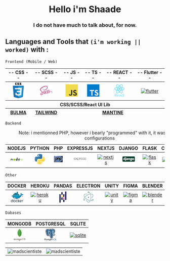 <h1 align="center">Hello i'm Shaade</h1>

<h3 align="center">
	I do not have much to talk about, for now.
</h3>

## Languages and Tools that `(i'm working || worked)` with :

	Frontend (Mobile / Web)
<table>
    <thead>
        <tr>
            <th>-- CSS --</th>
            <th>-- SCSS --</th>
            <th>-- JS --</th>
            <th>-- TS --</th>
            <th>-- REACT --</th>
            <th>-- Flutter --</th>
        </tr>
    </thead>
    <tbody>
        <tr>
            <td align="center" valign="middle">
				<a height="" href="https://www.w3schools.com/css/" target="_blank" rel="noreferrer">
					<img 
						src="https://raw.githubusercontent.com/devicons/devicon/master/icons/css3/css3-original-wordmark.svg"
						alt="css3"
						width="50"
						height="50"
						/>
				</a>
			</td>
            <td align="center" valign="middle">
				<a href="https://sass-lang.com" target="_blank" rel="noreferrer">
					<img
						src="https://raw.githubusercontent.com/devicons/devicon/master/icons/sass/sass-original.svg"
						alt="sass"
						width="40"
						height="40"
					/>
				</a>
			</td>
            <td align="center" valign="middle">
				<a href="https://developer.mozilla.org/en-US/docs/Web/JavaScript" target="_blank" rel="noreferrer">
					<img
						src="https://raw.githubusercontent.com/devicons/devicon/master/icons/javascript/javascript-original.svg"
						alt="javascript"
						width="40"
						height="40"
					/>
				</a>
			</td>
            <td align="center" valign="middle">
				<a href="https://www.typescriptlang.org/" target="_blank" rel="noreferrer">
					<img
						src="https://raw.githubusercontent.com/devicons/devicon/master/icons/typescript/typescript-original.svg"
						alt="typescript"
						width="40"
						height="40"
					/>
				</a>
			</td>
			<td align="center" valign="middle">
				<a href="https://reactjs.org/" target="_blank" rel="noreferrer">
					<img
						src="https://raw.githubusercontent.com/devicons/devicon/master/icons/react/react-original-wordmark.svg"
						alt="react"
						width="40"
						height="40"
					/>
				</a>
			</td>
			<td align="center" valign="middle">
				<a href="https://flutter.dev" target="_blank" rel="noreferrer">
					<img 
						src="https://www.vectorlogo.zone/logos/flutterio/flutterio-icon.svg" 
						alt="flutter" 
						width="40" 
						height="40" 
					/>
				</a>
			</td>
        </tr>
    </tbody>
    <thead>
	    <tr>
            <th colspan="99">CSS/SCSS/React UI Lib</th>
        </tr>
        <tr>
            <th>
				<a href="https://bulma.io/">BULMA</a>
			</th>
            <th>
				<a href="https://tailwindcss.com/">TAILWIND</a>
			</th>
            <th colspan="99">
				<a href="https://mantine.dev/">MANTINE</a>
			</th>
        </tr>
    </thead>
</table>

	Backend

<table>
    <thead>
        <tr>
            <th>NODEJS</th>
            <th>PYTHON</th>
            <th>PHP</th>
            <th>EXPRESSJS</th>
            <th>NEXTJS</th>
            <th>DJANGO</th>
            <th>FLASK</th>
            <th>CODEIGNITER</th>
        </tr>
    </thead>
    <tbody>
	    <caption>
			Note: i mentionned PHP, however i bearly "programmed" with it, it was mostly configurations
		</caption>
		<tr>
            <td align="center" valign="middle">
				<a href="https://nodejs.org" target="_blank" rel="noreferrer">
					<img
						src="https://raw.githubusercontent.com/devicons/devicon/master/icons/nodejs/nodejs-original-wordmark.svg"
						alt="nodejs"
						width="40"
						height="40"
					/>
				</a>
			</td>
            <td align="center" valign="middle">
				<a href="https://www.python.org" target="_blank" rel="noreferrer">
					<img
						src="https://raw.githubusercontent.com/devicons/devicon/master/icons/python/python-original.svg"
						alt="python"
						width="40"
						height="40"
					/>
				</a>
			</td>
			<td align="center" valign="middle">
				<a href="https://www.php.net" target="_blank" rel="noreferrer"> 
					<img 
						src="https://raw.githubusercontent.com/devicons/devicon/master/icons/php/php-original.svg" 
						alt="php" 
						width="40" 
						height="40"
					/> 
				</a>
			</td>
            <td align="center" valign="middle">
				<a href="https://expressjs.com" target="_blank" rel="noreferrer">
					<img
						src="https://raw.githubusercontent.com/devicons/devicon/master/icons/express/express-original-wordmark.svg"
						alt="express"
						width="40"
						height="40"
					/>
				</a>
			</td>
			<td align="center" valign="middle">
				<a href="https://nextjs.org/" target="_blank" rel="noreferrer">
					<img 
						src="https://cdn.worldvectorlogo.com/logos/nextjs-2.svg" 
						alt="nextjs" 
						width="40" 
						height="40" 
					/>
				</a>
			</td>
            <td align="center" valign="middle">
				<a href="https://www.djangoproject.com/" target="_blank" rel="noreferrer">
					<img
						src="https://raw.githubusercontent.com/devicons/devicon/master/icons/django/django-original.svg"
						alt="django"
						width="40"
						height="40"
					/>
				</a>
			</td>
            <td align="center" valign="middle">
				<a href="https://flask.palletsprojects.com/" target="_blank" rel="noreferrer">
					<img 
						src="https://www.vectorlogo.zone/logos/pocoo_flask/pocoo_flask-icon.svg" alt="flask" 
						width="40" 
						height="40" 
					/>
				</a>
			</td>
			<td align="center" valign="middle">
				<a href="https://codeigniter.com/" target="_blank" rel="noreferrer">
					<img 
						src="https://cdn.worldvectorlogo.com/logos/codeigniter.svg" 
						alt="codeigniter" 
						width="40" 
						height="40" 
					/>
				</a>
			</td>
        </tr>
    </tbody>
</table>

	Other

<table>
    <thead>
        <tr>
            <th>DOCKER</th>
            <th>HEROKU</th>
            <th>PANDAS</th>
            <th>ELECTRON</th>
            <th>UNITY</th>
            <th>FIGMA</th>
            <th>BLENDER</th>
            <th>GIT</th>
			<th>POSTMAN</th>
        </tr>
    </thead>
	<tbody>
		<tr>
			<td align="center" valign="middle">
				<a href="https://www.docker.com/" target="_blank" rel="noreferrer">
					<img
						src="https://raw.githubusercontent.com/devicons/devicon/master/icons/docker/docker-original-wordmark.svg"
						alt="docker"
						width="40"
						height="40"
					/>
				</a>
			</td>
			<td align="center" valign="middle">
				<a href="https://heroku.com" target="_blank" rel="noreferrer">
					<img src="https://www.vectorlogo.zone/logos/heroku/heroku-icon.svg" alt="heroku" width="40" height="40" />
				</a>
			</td>
			<td align="center" valign="middle">
				<a href="https://pandas.pydata.org/" target="_blank" rel="noreferrer">
					<img
						src="https://raw.githubusercontent.com/devicons/devicon/2ae2a900d2f041da66e950e4d48052658d850630/icons/pandas/pandas-original.svg"
						alt="pandas"
						width="40"
						height="40"
					/>
				</a>
			</td>
			<td align="center" valign="middle">
				<a href="https://www.electronjs.org" target="_blank" rel="noreferrer">
					<img
						src="https://raw.githubusercontent.com/devicons/devicon/master/icons/electron/electron-original.svg"
						alt="electron"
						width="40"
						height="40"
					/>
				</a>
			</td>
			<td align="center" valign="middle">
				<a href="https://unity.com/" target="_blank" rel="noreferrer">
					<img 
						src="https://www.vectorlogo.zone/logos/unity3d/unity3d-icon.svg" 
						alt="unity" 
						width="40" height="40" 
					/>
				</a>
			</td>
			<td align="center" valign="middle">
				<a href="https://www.figma.com/" target="_blank" rel="noreferrer">
					<img src="https://www.vectorlogo.zone/logos/figma/figma-icon.svg" alt="figma" width="40" height="40" />
				</a>
			</td>
			<td align="center" valign="middle">
				<a href="https://www.blender.org/" target="_blank" rel="noreferrer">
					<img
						src="https://download.blender.org/branding/community/blender_community_badge_white.svg"
						alt="blender"
						width="40"
						height="40"
					/>
				</a>
			</td>
			<td align="center" valign="middle">
				<a href="https://git-scm.com/" target="_blank" rel="noreferrer">
					<img src="https://www.vectorlogo.zone/logos/git-scm/git-scm-icon.svg" alt="git" width="40" height="40" />
				</a>
			</td>
			<td align="center" valign="middle">
				<a href="https://postman.com" target="_blank" rel="noreferrer">
					<img 
						src="https://www.vectorlogo.zone/logos/getpostman/getpostman-icon.svg" 
						alt="postman" 
						width="40"
						height="40" 
					/>
				</a>
			</td>
		</tr>
	</tbody>
</table>

	Dabases

<table>
    <thead>
        <tr>
            <th>MONGODB</th>
            <th>POSTGRESQL</th>
            <th>SQLITE</th>
        </tr>
    </thead>
	<tbody>
		<tr>
		<td align="center" valign="middle">
			<a href="https://www.mongodb.com/" target="_blank" rel="noreferrer">
				<img
					src="https://raw.githubusercontent.com/devicons/devicon/master/icons/mongodb/mongodb-original-wordmark.svg"
					alt="mongodb"
					width="40"
					height="40"
				/>
			</a>
		</td>
		<td align="center" valign="middle">
			<a href="https://www.postgresql.org" target="_blank" rel="noreferrer">
				<img
					src="https://raw.githubusercontent.com/devicons/devicon/master/icons/postgresql/postgresql-original-wordmark.svg"
					alt="postgresql"
					width="40"
					height="40"
				/>
			</a>
		</td>
		<td align="center" valign="middle">
			<a href="https://www.sqlite.org/" target="_blank" rel="noreferrer">
				<img 
					src="https://www.vectorlogo.zone/logos/sqlite/sqlite-icon.svg" 
					alt="sqlite" 
					width="40" 
					height="40" 
				/>
			</a>
		</td>
		</tr>
	</tbody>
</table>

<p align="center">
	<table>
		<tbody>
			<tr>
				<td align="center" valign="middle">
					<img
						src="https://github-readme-stats.vercel.app/api/top-langs?username=madscientiste&show_icons=true&theme=tokyonight&locale=en&layout=compact"
						alt="madscientiste"
						width="500"
						height="200"
					/>
				</td>
				<td align="center" valign="middle">
					<img
						src="https://github-readme-stats.vercel.app/api?username=madscientiste&show_icons=true&theme=tokyonight&locale=en"
						alt="madscientiste"
						width="500"
						height="200"
					/>
				</td>
			</tr>
		</tbody>
	</table>
</p>
